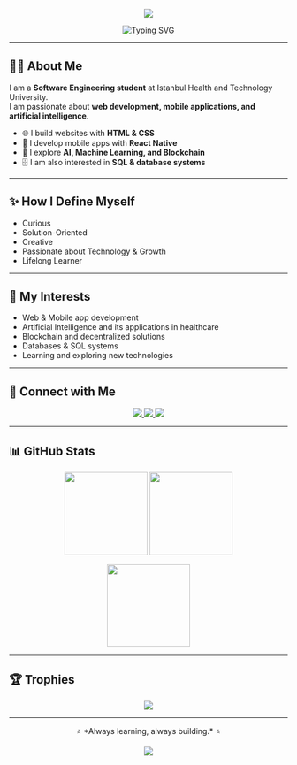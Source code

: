 
<!-- Banner -->
<p align="center">
  <img src="https://capsule-render.vercel.app/api?type=waving&color=gradient&height=200&section=header&text=Nurşen%20Akay&fontSize=50&fontAlignY=35&animation=twinkling" />
</p>

<!-- Typing SVG -->
<p align="center">
  <a href="https://git.io/typing-svg">
    <img src="https://readme-typing-svg.demolab.com?font=Fira+Code&pause=1000&center=true&vCenter=true&width=600&lines=Hello!+I'm+Nurşen;Software+Engineering+Student;Web+Development+%7C+Mobile+Apps+%7C+AI;Always+Learning+%26+Building" alt="Typing SVG" />
  </a>
</p>

---

## 👩‍💻 About Me  
I am a **Software Engineering student** at Istanbul Health and Technology University.  
I am passionate about **web development, mobile applications, and artificial intelligence**.  

- 🌐 I build websites with **HTML & CSS**  
- 📱 I develop mobile apps with **React Native**  
- 🤖 I explore **AI, Machine Learning, and Blockchain**  
- 🗄️ I am also interested in **SQL & database systems**  

---

## ✨ How I Define Myself
- Curious  
- Solution-Oriented  
- Creative  
- Passionate about Technology & Growth  
- Lifelong Learner  

---

## 🎯 My Interests
- Web & Mobile app development  
- Artificial Intelligence and its applications in healthcare  
- Blockchain and decentralized solutions  
- Databases & SQL systems  
- Learning and exploring new technologies  

---

## 🔗 Connect with Me
<p align="center">
  <a href="www.linkedin.com/in/nursen-akay-470624204">
    <img src="https://img.shields.io/badge/LinkedIn-Profile-blue?style=for-the-badge&logo=linkedin" />
  </a>
  <a href="mailto:akay4061513@gmail.com">
    <img src="https://img.shields.io/badge/Gmail-Contact-red?style=for-the-badge&logo=gmail" />
  </a>
  <a href="https://royalguzellksalonu.netlify.app/">
    <img src="https://img.shields.io/badge/Portfolio-Website-green?style=for-the-badge&logo=google-chrome" />
  </a>
</p>

---

## 📊 GitHub Stats
<p align="center">
  <img src="https://github-readme-stats.vercel.app/api?username=nursen-akay73&show_icons=true&theme=radical" height="150"/>
  <img src="https://streak-stats.demolab.com?user=nursen-akay73&theme=radical" height="150"/>
</p>
<p align="center">
  <img src="https://github-readme-stats.vercel.app/api/top-langs/?username=nursen-akay73&layout=compact&theme=radical" height="150"/>
</p>

---

## 🏆 Trophies
<p align="center">
  <img src="https://github-profile-trophy.vercel.app/?username=nursen-akay73&theme=gruvbox&no-frame=true&margin-w=15" />
</p>

---

<p align="center">
  ⭐ *Always learning, always building.* ⭐
</p>

<!-- Footer -->
<p align="center">
  <img src="https://capsule-render.vercel.app/api?type=waving&color=gradient&height=120&section=footer" />
</p>

